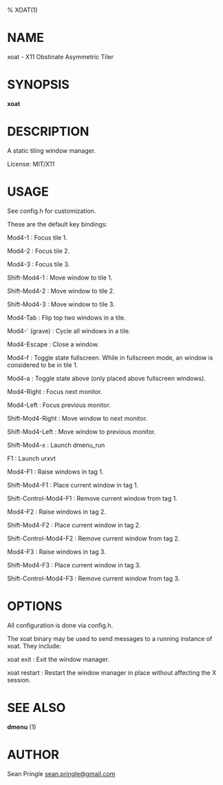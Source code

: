 % XOAT(1)

# NAME

xoat \- X11 Obstinate Asymmetric Tiler

# SYNOPSIS

**xoat**

# DESCRIPTION

A static tiling window manager.

License: MIT/X11

# USAGE

See config.h for customization.

These are the default key bindings:

Mod4-1
:	Focus tile 1.

Mod4-2
:	Focus tile 2.

Mod4-3
:	Focus tile 3.

Shift-Mod4-1
:	Move window to tile 1.

Shift-Mod4-2
:	Move window to tile 2.

Shift-Mod4-3
:	Move window to tile 3.

Mod4-Tab
:	Flip top two windows in a tile.

Mod4-` (grave)
:	Cycle all windows in a tile.

Mod4-Escape
:	Close a window.

Mod4-f
:	Toggle state fullscreen. While in fullscreen mode, an window is considered to be in tile 1.

Mod4-a
:	Toggle state above (only placed above fullscreen windows).

Mod4-Right
:	Focus next monitor.

Mod4-Left
:	Focus previous monitor.

Shift-Mod4-Right
:	Move window to next monitor.

Shift-Mod4-Left
:	Move window to previous monitor.

Shift-Mod4-x
:	Launch dmenu_run

F1
:	Launch urxvt

Mod4-F1
:	Raise windows in tag 1.

Shift-Mod4-F1
:	Place current window in tag 1.

Shift-Control-Mod4-F1
:	Remove current window from tag 1.

Mod4-F2
:	Raise windows in tag 2.

Shift-Mod4-F2
:	Place current window in tag 2.

Shift-Control-Mod4-F2
:	Remove current window from tag 2.

Mod4-F3
:	Raise windows in tag 3.

Shift-Mod4-F3
:	Place current window in tag 3.

Shift-Control-Mod4-F3
:	Remove current window from tag 3.

# OPTIONS

All configuration is done via config.h.

The xoat binary may be used to send messages to a running instance of xoat. They include:

xoat exit
:	Exit the window manager.

xoat restart
:	Restart the window manager in place without affecting the X session.

# SEE ALSO

**dmenu** (1)

# AUTHOR

Sean Pringle <sean.pringle@gmail.com>